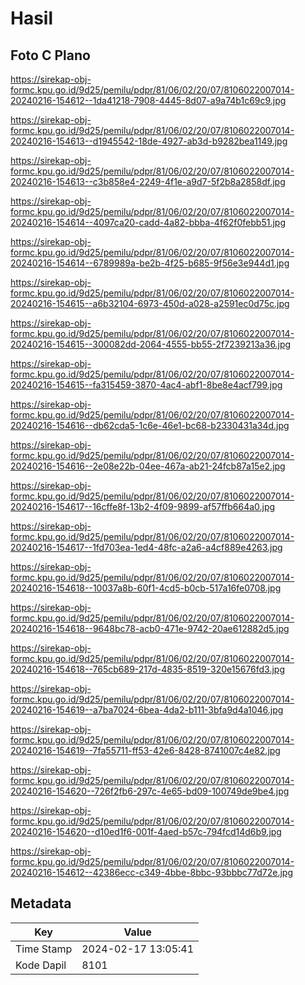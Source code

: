 # Hasil

## Foto C Plano

https://sirekap-obj-formc.kpu.go.id/9d25/pemilu/pdpr/81/06/02/20/07/8106022007014-20240216-154612--1da41218-7908-4445-8d07-a9a74b1c69c9.jpg

https://sirekap-obj-formc.kpu.go.id/9d25/pemilu/pdpr/81/06/02/20/07/8106022007014-20240216-154613--d1945542-18de-4927-ab3d-b9282bea1149.jpg

https://sirekap-obj-formc.kpu.go.id/9d25/pemilu/pdpr/81/06/02/20/07/8106022007014-20240216-154613--c3b858e4-2249-4f1e-a9d7-5f2b8a2858df.jpg

https://sirekap-obj-formc.kpu.go.id/9d25/pemilu/pdpr/81/06/02/20/07/8106022007014-20240216-154614--4097ca20-cadd-4a82-bbba-4f62f0febb51.jpg

https://sirekap-obj-formc.kpu.go.id/9d25/pemilu/pdpr/81/06/02/20/07/8106022007014-20240216-154614--6789989a-be2b-4f25-b685-9f56e3e944d1.jpg

https://sirekap-obj-formc.kpu.go.id/9d25/pemilu/pdpr/81/06/02/20/07/8106022007014-20240216-154615--a6b32104-6973-450d-a028-a2591ec0d75c.jpg

https://sirekap-obj-formc.kpu.go.id/9d25/pemilu/pdpr/81/06/02/20/07/8106022007014-20240216-154615--300082dd-2064-4555-bb55-2f7239213a36.jpg

https://sirekap-obj-formc.kpu.go.id/9d25/pemilu/pdpr/81/06/02/20/07/8106022007014-20240216-154615--fa315459-3870-4ac4-abf1-8be8e4acf799.jpg

https://sirekap-obj-formc.kpu.go.id/9d25/pemilu/pdpr/81/06/02/20/07/8106022007014-20240216-154616--db62cda5-1c6e-46e1-bc68-b2330431a34d.jpg

https://sirekap-obj-formc.kpu.go.id/9d25/pemilu/pdpr/81/06/02/20/07/8106022007014-20240216-154616--2e08e22b-04ee-467a-ab21-24fcb87a15e2.jpg

https://sirekap-obj-formc.kpu.go.id/9d25/pemilu/pdpr/81/06/02/20/07/8106022007014-20240216-154617--16cffe8f-13b2-4f09-9899-af57ffb664a0.jpg

https://sirekap-obj-formc.kpu.go.id/9d25/pemilu/pdpr/81/06/02/20/07/8106022007014-20240216-154617--1fd703ea-1ed4-48fc-a2a6-a4cf889e4263.jpg

https://sirekap-obj-formc.kpu.go.id/9d25/pemilu/pdpr/81/06/02/20/07/8106022007014-20240216-154618--10037a8b-60f1-4cd5-b0cb-517a16fe0708.jpg

https://sirekap-obj-formc.kpu.go.id/9d25/pemilu/pdpr/81/06/02/20/07/8106022007014-20240216-154618--9648bc78-acb0-471e-9742-20ae612882d5.jpg

https://sirekap-obj-formc.kpu.go.id/9d25/pemilu/pdpr/81/06/02/20/07/8106022007014-20240216-154618--765cb689-217d-4835-8519-320e15676fd3.jpg

https://sirekap-obj-formc.kpu.go.id/9d25/pemilu/pdpr/81/06/02/20/07/8106022007014-20240216-154619--a7ba7024-6bea-4da2-b111-3bfa9d4a1046.jpg

https://sirekap-obj-formc.kpu.go.id/9d25/pemilu/pdpr/81/06/02/20/07/8106022007014-20240216-154619--7fa55711-ff53-42e6-8428-8741007c4e82.jpg

https://sirekap-obj-formc.kpu.go.id/9d25/pemilu/pdpr/81/06/02/20/07/8106022007014-20240216-154620--726f2fb6-297c-4e65-bd09-100749de9be4.jpg

https://sirekap-obj-formc.kpu.go.id/9d25/pemilu/pdpr/81/06/02/20/07/8106022007014-20240216-154620--d10ed1f6-001f-4aed-b57c-794fcd14d6b9.jpg

https://sirekap-obj-formc.kpu.go.id/9d25/pemilu/pdpr/81/06/02/20/07/8106022007014-20240216-154612--42386ecc-c349-4bbe-8bbc-93bbbc77d72e.jpg


## Metadata

| Key        | Value               |
| ---------- | ------------------- |
| Time Stamp | 2024-02-17 13:05:41 |
| Kode Dapil | 8101                |



